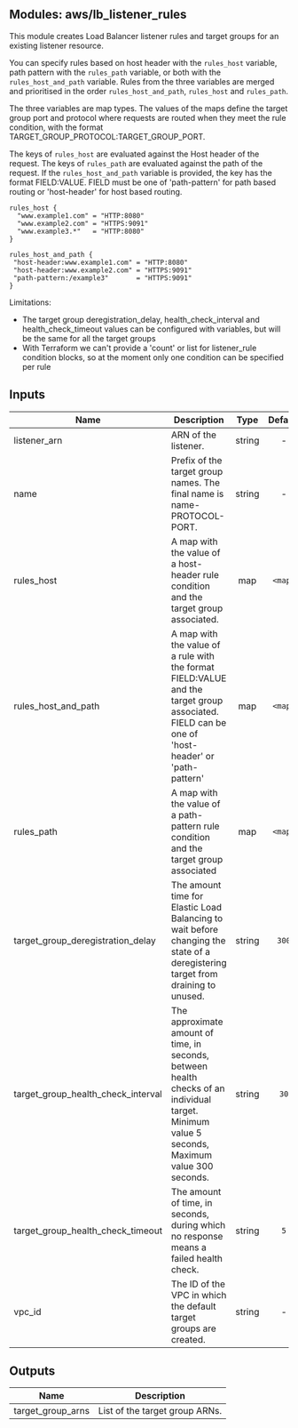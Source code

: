 ## Modules: aws/lb_listener_rules

This module creates Load Balancer listener rules and target groups for
an existing listener resource.

You can specify rules based on host header with the `rules_host` variable,
path pattern with the `rules_path` variable, or both with the `rules_host_and_path`
variable. Rules from the three variables are merged and prioritised in the order
`rules_host_and_path`, `rules_host` and `rules_path`.

The three variables are map types. The values of the maps define the target group
port and protocol where requests are routed when they meet the rule condition, with
the format TARGET_GROUP_PROTOCOL:TARGET_GROUP_PORT.

The keys of `rules_host` are evaluated against the Host header of the request. The
keys of `rules_path` are evaluated against the path of the request. If the
`rules_host_and_path` variable is provided, the key has the format FIELD:VALUE.
FIELD must be one of 'path-pattern' for path based routing or 'host-header' for host
based routing.

```
rules_host {
  "www.example1.com" = "HTTP:8080"
  "www.example2.com" = "HTTPS:9091"
  "www.example3.*"   = "HTTP:8080"
}

rules_host_and_path {
 "host-header:www.example1.com" = "HTTP:8080"
 "host-header:www.example2.com" = "HTTPS:9091"
 "path-pattern:/example3"       = "HTTPS:9091"
}
```

Limitations:
 - The target group deregistration_delay, health_check_interval and health_check_timeout
values can be configured with variables, but will be the same for all the target groups
 - With Terraform we can't provide a 'count' or list for listener_rule condition blocks,
so at the moment only one condition can be specified per rule


## Inputs

| Name | Description | Type | Default | Required |
|------|-------------|:----:|:-----:|:-----:|
| listener_arn | ARN of the listener. | string | - | yes |
| name | Prefix of the target group names. The final name is name-PROTOCOL-PORT. | string | - | yes |
| rules_host | A map with the value of a host-header rule condition and the target group associated. | map | `<map>` | no |
| rules_host_and_path | A map with the value of a rule with the format FIELD:VALUE and the target group associated. FIELD can be one of 'host-header' or 'path-pattern' | map | `<map>` | no |
| rules_path | A map with the value of a path-pattern rule condition and the target group associated | map | `<map>` | no |
| target_group_deregistration_delay | The amount time for Elastic Load Balancing to wait before changing the state of a deregistering target from draining to unused. | string | `300` | no |
| target_group_health_check_interval | The approximate amount of time, in seconds, between health checks of an individual target. Minimum value 5 seconds, Maximum value 300 seconds. | string | `30` | no |
| target_group_health_check_timeout | The amount of time, in seconds, during which no response means a failed health check. | string | `5` | no |
| vpc_id | The ID of the VPC in which the default target groups are created. | string | - | yes |

## Outputs

| Name | Description |
|------|-------------|
| target_group_arns | List of the target group ARNs. |

